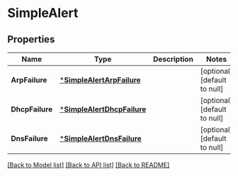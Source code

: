 # SimpleAlert

## Properties
Name | Type | Description | Notes
------------ | ------------- | ------------- | -------------
**ArpFailure** | [***SimpleAlertArpFailure**](simple_alert_arp_failure.md) |  | [optional] [default to null]
**DhcpFailure** | [***SimpleAlertDhcpFailure**](simple_alert_dhcp_failure.md) |  | [optional] [default to null]
**DnsFailure** | [***SimpleAlertDnsFailure**](simple_alert_dns_failure.md) |  | [optional] [default to null]

[[Back to Model list]](../README.md#documentation-for-models) [[Back to API list]](../README.md#documentation-for-api-endpoints) [[Back to README]](../README.md)

